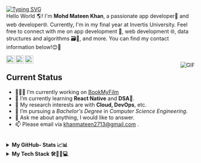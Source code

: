 [![Typing SVG](https://readme-typing-svg.herokuapp.com?font=Fira+Code&duration=2000&pause=1000&background=FFFFFF&color=000000&multiline=true&repeat=true&width=435&height=60&lines=Hi+there+%F0%9F%91%8B+;Welcome+to+my+GitHub+%F0%9F%A4%97+)](https://git.io/typing-svg)
<br /> 
Hello World 🌎! I'm **Mohd Mateen Khan**, a passionate app developer📱 and web developer🌐. Currently, I'm in my final year at Invertis University. Feel free to connect with me on app development 📱, web development 🌐, data structures and algorithms 🗃️🧮, and more. You can find my contact information below!😊🚀

<a href="https://github.com/mateen27">
  <img align="left" alt="Github" width="22px" src="https://cdn.jsdelivr.net/npm/simple-icons@3.1.0/icons/github.svg" />
</a>
<a href="https://www.linkedin.com/in/khanmateen27/">
  <img align="left" alt="LinkedIn" width="22px" src="https://cdn.jsdelivr.net/npm/simple-icons@3.1.0/icons/linkedin.svg" />
</a>
<a href="mailto:khanmateen2713@gmail.com">
  <img align="left" alt="Gmail" width="22px" src="https://cdn.jsdelivr.net/npm/simple-icons@3.1.0/icons/gmail.svg" />
</a>
<br />


<img align="right" alt="GIF" src="https://media.tenor.com/NOYF3f82b_gAAAAC/programmer.gif" />

<h2> <b>Current Status</b> </h2>

- 👨🏻‍💻 I’m currently working on [BookMyFilm](https://github.com/mateen27/BookMyFilm-MobileApp)
- 🌱 I’m currently learning **React Native** and **DSA**🔣.
- 🧐 My research interests are with **Cloud, DevOps**, etc.
- 💼 I’m pursuing a _Bachelor's Degree_ in _Computer Science Engineering_.
- 💬 Ask me about anything, I would like to answer.
- 📫 Please email via khanmateen2713@gmail.com .

<br>

<details>
    <summary>
    <b>My GitHub- Stats 📈📊</b>
    </summary>
  <br />
  <a >
    <img height=200 align="center" src="https://github-readme-stats.vercel.app/api?username=mateen27" />
  </a>
  <a >
    <img height=200 align="center" src="https://github-readme-stats.vercel.app/api/top-langs?username=mateen27&layout=compact&langs_count=8&card_width=320" />
  </a>
    <a >
    <img height=160 align="center" src="https://github-profile-summary-cards.vercel.app/api/cards/productive-time?username=mateen27&theme=github&utcOffset=8" />
  </a>
  <a >
    <img height=160 align="center" src="https://github-profile-summary-cards.vercel.app/api/cards/profile-details?username=mateen27&theme=github" />
  </a>
    <a >
    <img height=200 align="center" src="https://streak-stats.demolab.com/?user=mateen27&theme=swift" />
  </a>
  <a >
    <img height=300 align="center" src="https://github-readme-activity-graph.vercel.app/graph?username=mateen27&theme=github-compact" />
  </a>
  
  </details>

<details>
  <summary>
  <b > My Tech Stack 🛠️👨‍💻💻</b>
  </summary>
  

### **Databases 🛢️📊🧾**
[![My Skills](https://skillicons.dev/icons?i=redis,mysql,mongodb,postgres&perline=50)](https://skillicons.dev)

### **Backend ⚙️🗄️🔙👨‍💻**
[![My Skills](https://skillicons.dev/icons?i=nodejs,express,postman,pug&perline=50)](https://skillicons.dev)

### **Frontend 📱🕸👨‍💻🌐**
[![My Skills](https://skillicons.dev/icons?i=html,css,js,ts,tailwind,bootstrap,react,flutter&perline=50)](https://skillicons.dev)

### **Programming Languages </>💻**
[![My Skills](https://skillicons.dev/icons?i=java,cpp,js,ts&perline=50)](https://skillicons.dev)

### **IDE's 🖥️📟#️⃣**
[![My Skills](https://skillicons.dev/icons?i=vscode,eclipse,replit,atom&perline=50)](https://skillicons.dev)

</details>

<br />


